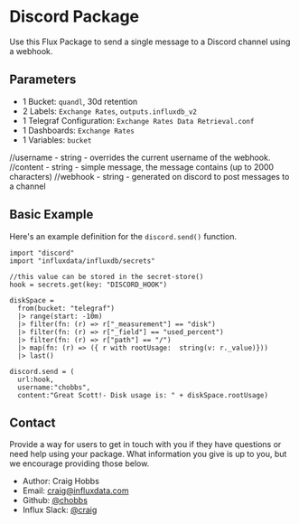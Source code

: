 # Discord Package

Use this Flux Package to send a single message to a Discord channel using a webhook.

## Parameters

  - 1 Bucket: `quandl`, 30d retention
  - 2 Labels: `Exchange Rates`, `outputs.influxdb_v2`
  - 1 Telegraf Configuration: `Exchange Rates Data Retrieval.conf`
  - 1 Dashboards: `Exchange Rates`
  - 1 Variables: `bucket`

//username - string - overrides the current username of the webhook.
 //content - string - simple message, the message contains (up to 2000 characters)
 //webhook - string - generated on discord to post messages to a channel

## Basic Example

Here's an example definition for the `discord.send()` function.

    import "discord"
    import "influxdata/influxdb/secrets"

    //this value can be stored in the secret-store()
    hook = secrets.get(key: "DISCORD_HOOK")

    diskSpace =
      from(bucket: "telegraf")
      |> range(start: -10m)
      |> filter(fn: (r) => r["_measurement"] == "disk")
      |> filter(fn: (r) => r["_field"] == "used_percent")
      |> filter(fn: (r) => r["path"] == "/")
      |> map(fn: (r) => ({ r with rootUsage:  string(v: r._value)}))
      |> last()

    discord.send = (
      url:hook,
      username:"chobbs",
      content:"Great Scott!- Disk usage is: " + diskSpace.rootUsage)


## Contact

Provide a way for users to get in touch with you if they have questions or need help using your package. What information you give is up to you, but we encourage providing those below.

- Author: Craig Hobbs
- Email: craig@influxdata.com
- Github: [@chobbs](https://github.com/chobbs)
- Influx Slack: [@craig](https://influxdata.com/slack)
